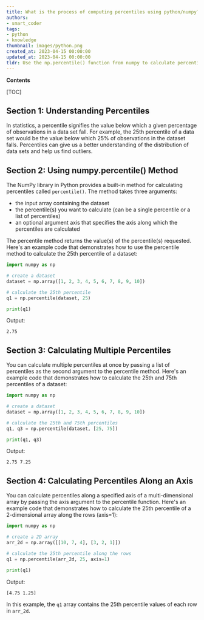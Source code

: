 ```yaml
---
title: What is the process of computing percentiles using python/numpy?
authors:
- smart_coder
tags:
- python
- knowledge
thumbnail: images/python.png
created_at: 2023-04-15 00:00:00
updated_at: 2023-04-15 00:00:00
tldr: Use the np.percentile() function from numpy to calculate percentiles in Python.
---
```


**Contents**

[TOC]

## Section 1: Understanding Percentiles

In statistics, a percentile signifies the value below which a given percentage of observations in a data set fall. For example, the 25th percentile of a data set would be the value below which 25% of observations in the dataset falls. Percentiles can give us a better understanding of the distribution of data sets and help us find outliers.

## Section 2: Using numpy.percentile() Method

The NumPy library in Python provides a built-in method for calculating percentiles called `percentile()`. The method takes three arguments:

- the input array containing the dataset
- the percentile(s) you want to calculate (can be a single percentile or a list of percentiles)
- an optional argument axis that specifies the axis along which the percentiles are calculated

The percentile method returns the value(s) of the percentile(s) requested. Here's an example code that demonstrates how to use the percentile method to calculate the 25th percentile of a dataset:

```python
import numpy as np

# create a dataset
dataset = np.array([1, 2, 3, 4, 5, 6, 7, 8, 9, 10])

# calculate the 25th percentile
q1 = np.percentile(dataset, 25)

print(q1)
```

Output:
```
2.75
```

## Section 3: Calculating Multiple Percentiles

You can calculate multiple percentiles at once by passing a list of percentiles as the second argument to the percentile method. Here's an example code that demonstrates how to calculate the 25th and 75th percentiles of a dataset:

```python
import numpy as np

# create a dataset
dataset = np.array([1, 2, 3, 4, 5, 6, 7, 8, 9, 10])

# calculate the 25th and 75th percentiles
q1, q3 = np.percentile(dataset, [25, 75])

print(q1, q3)
```

Output:
```
2.75 7.25
```

## Section 4: Calculating Percentiles Along an Axis

You can calculate percentiles along a specified axis of a multi-dimensional array by passing the axis argument to the percentile function. Here's an example code that demonstrates how to calculate the 25th percentile of a 2-dimensional array along the rows (axis=1):

```python
import numpy as np

# create a 2D array
arr_2d = np.array([[10, 7, 4], [3, 2, 1]])

# calculate the 25th percentile along the rows
q1 = np.percentile(arr_2d, 25, axis=1)

print(q1)
```

Output:
```
[4.75 1.25]
```

In this example, the `q1` array contains the 25th percentile values of each row in `arr_2d`.
